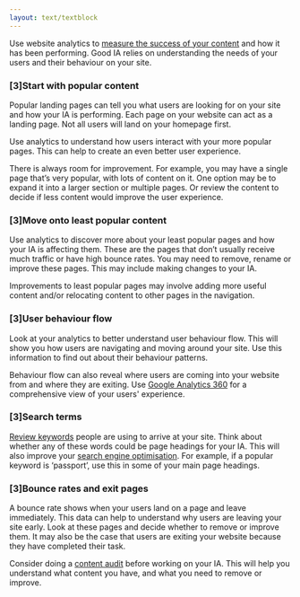 ```yaml
---
layout: text/textblock
---
```


Use website analytics to [measure the success of your content](/content-strategy/set-goals-measure-success/measure-success/) and how it has been performing. Good IA relies on understanding the needs of your users and their behaviour on your site. 

### [3]Start with popular content
Popular landing pages can tell you what users are looking for on your site and how your IA is performing. Each page on your website can act as a landing page. Not all users will land on your homepage first.

Use analytics to understand how users interact with your more popular pages. This can help to create an even better user experience. 

There is always room for improvement. For example, you may have a single page that’s very popular, with lots of content on it. One option may be to expand it into a larger section or multiple pages. Or review the content to decide if less content would improve the user experience.

### [3]Move onto least popular content
Use analytics to discover more about your least popular pages and how your IA is affecting them. These are the pages that don’t usually receive much traffic or have high bounce rates. You may need to remove, rename or improve these pages. This may include making changes to your IA.

Improvements to least popular pages may involve adding more useful content and/or relocating content to other pages in the navigation.

### [3]User behaviour flow
Look at your analytics to better understand user behaviour flow. This will show you how users are navigating and moving around your site. Use this information to find out about their behaviour patterns. 

Behaviour flow can also reveal where users are coming into your website from and where they are exiting. Use [Google Analytics 360](https://beta.dta.gov.au/our-projects/google-analytics-government) for a comprehensive view of your users' experience. 

### [3]Search terms
[Review keywords](/content-strategy/search-engine-optimisation/on-page-seo/#keywords) people are using to arrive at your site. Think about whether any of these words could be page headings for your IA. This will also improve your [search engine optimisation](/content-strategy/search-engine-optimisation/). For example, if a popular keyword is ‘passport’, use this in some of your main page headings.

### [3]Bounce rates and exit pages
A bounce rate shows when your users land on a page and leave immediately. This data can help to understand why users are leaving your site early. Look at these pages and decide whether to remove or improve them. It may also be the case that users are exiting your website because they have completed their task. 

Consider doing a [content audit](/content-strategy/audit-content/) before working on your IA. This will help you understand what content you have, and what you need to remove or improve.
